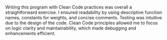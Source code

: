Writing this program with Clean Code practices was overall a straightforward exercise. I ensured readability by using descriptive function names, 
constants for weights, and concise comments. Testing was intuitive due to the design of the code. Clean Code principles allowed me to 
focus on logic clarity and maintainability, which made debugging and enhancements efficient. 
